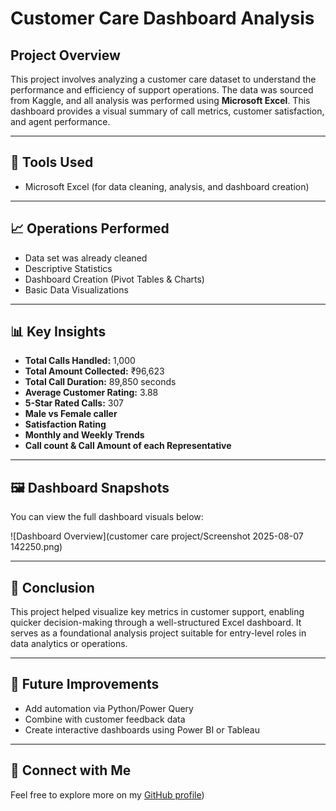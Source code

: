 # Customer Care Dashboard Analysis

## Project Overview

This project involves analyzing a customer care dataset to understand the performance and efficiency of support operations. The data was sourced from Kaggle, and all analysis was performed using **Microsoft Excel**. This dashboard provides a visual summary of call metrics, customer satisfaction, and agent performance.

---

## 🔧 Tools Used

- Microsoft Excel (for data cleaning, analysis, and dashboard creation)

---

## 📈 Operations Performed

- Data set was already cleaned  
- Descriptive Statistics  
- Dashboard Creation (Pivot Tables & Charts)  
- Basic Data Visualizations  

---

## 📊 Key Insights

- **Total Calls Handled:** 1,000  
- **Total Amount Collected:** ₹96,623  
- **Total Call Duration:** 89,850 seconds  
- **Average Customer Rating:** 3.88  
- **5-Star Rated Calls:** 307  
- **Male vs Female caller**
- **Satisfaction Rating**
- **Monthly and Weekly Trends**
- **Call count & Call Amount of each Representative**

---

## 🖼️ Dashboard Snapshots

You can view the full dashboard visuals below:

![Dashboard Overview](customer care project/Screenshot 2025-08-07 142250.png)

---

## 📌 Conclusion

This project helped visualize key metrics in customer support, enabling quicker decision-making through a well-structured Excel dashboard. It serves as a foundational analysis project suitable for entry-level roles in data analytics or operations.

---

## 🚀 Future Improvements

- Add automation via Python/Power Query  
- Combine with customer feedback data  
- Create interactive dashboards using Power BI or Tableau  

---

## 🔗 Connect with Me

Feel free to explore more on my [GitHub profile](https://github.com/your-username))
